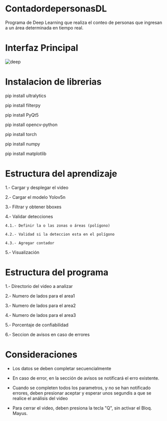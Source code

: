 # ContadordepersonasDL
Programa de Deep Learning que realiza el conteo de personas que ingresan a un área determinada en tiempo real.
# Interfaz Principal

![deep](https://github.com/marituss10/ContadordepersonasDL/assets/150117562/3a706f49-6c0a-449b-b644-aeb1c2b45eb4)

# Instalacion de librerias

pip install ultralytics

pip install filterpy

pip install PyQt5

pip install opencv-python

pip install torch

pip install numpy

pip install matplotlib


# Estructura del aprendizaje

1.- Cargar y desplegar el video

2.- Cargar el modelo Yolov5n

3.- Filtrar y obtener bboxes

4.- Validar detecciones

	4.1.- Definir la o las zonas o áreas (polígono)

 	4.2.- Validad si la deteccion esta en el polígono

	4.3.- Agregar contador

5.- Visualización

# Estructura del programa

1.- Directorio del video a analizar

2.- Numero de lados para el area1

3.- Numero de lados para el area2

4.- Numero de lados para el area3

5.- Porcentaje de confiabilidad

6.- Seccion de avisos en caso de errores

# Consideraciones

- Los datos se deben completar secuencialmente

- En caso de error, en la sección de avisos se notificará el erro existente.

- Cuando se completen todos los parametros, y no se han notificado errores, deben presionar aceptar y esperar unos segundis a que se realice el análisis del video

- Para cerrar el video, deben presiona la tecla "Q", sin activar el Bloq. Mayus.

